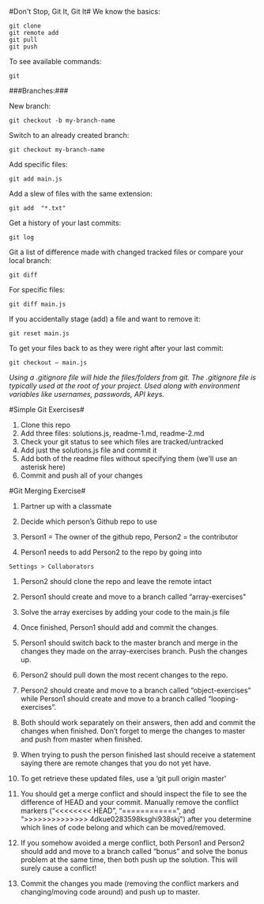 #Don't Stop, Git It, Git It#
We know the basics:
```
git clone
git remote add
git pull
git push
```

To see available commands:
```
git
```

###Branches:###

New branch:
```
git checkout -b my-branch-name
```

Switch to an already created branch:
```
git checkout my-branch-name
```

Add specific files:
```
git add main.js
```

Add a slew of files with the same extension:
```
git add  "*.txt"
```
Get a history of your last commits:
```
git log
```

Git a list of difference made with changed tracked files or compare your local branch:
```
git diff
```

For specific files:
```
git diff main.js
```

If you accidentally stage (add) a file and want to remove it:
```
git reset main.js
```

To get your files back to as they were right after your last commit:
```
git checkout — main.js
```


*Using a .gitignore file will hide the files/folders from git. The .gitignore file is typically used at the root of your project. Used along with environment variables like usernames, passwords, API keys.*


#Simple Git Exercises#
1. Clone this repo
1. Add three files: solutions.js, readme-1.md, readme-2.md
1. Check your git status to see which files are tracked/untracked
1. Add just the solutions.js file and commit it
1. Add both of the readme files without specifying them (we’ll use an asterisk here)
1. Commit and push all of your changes


#Git Merging Exercise#

1. Partner up with a classmate

1. Decide which person’s Github repo to use

1. Person1 = The owner of the github repo, Person2 = the contributor

1. Person1 needs to add Person2 to the repo by going into
```
Settings > Collaborators
```

1. Person2 should clone the repo and leave the remote intact

1. Person1 should create and move to a branch called “array-exercises"

1. Solve the array exercises by adding your code to the main.js file

1. Once finished, Person1 should add and commit the changes.

1. Person1 should switch back to the master branch and merge in the changes they made on the array-exercises branch. Push the changes up.

1. Person2 should pull down the most recent changes to the repo.

1. Person2 should create and move to a branch called “object-exercises” while Person1 should create and move to a branch called “looping-exercises”.

1. Both should work separately on their answers, then add and commit the changes when finished. Don’t forget to merge the changes to master and push from master when finished.

1. When trying to push the person finished last should receive a statement saying there are remote changes that you do not yet have.

1. To get retrieve these updated files, use a ‘git pull origin master'

1. You should get a merge conflict and should inspect the file to see the difference of HEAD and your commit. Manually remove the conflict markers (“<<<<<<<< HEAD”, “============“, and “>>>>>>>>>>>>>> 4dkue0283598ksghi938skj") after you determine which lines of code belong and which can be moved/removed.

1. If you somehow avoided a merge conflict, both Person1 and Person2 should add and move to a branch called “bonus” and solve the bonus problem at the same time, then both push up the solution. This will surely cause a conflict!

1. Commit the changes you made (removing the conflict markers and changing/moving code around) and push up to master.
